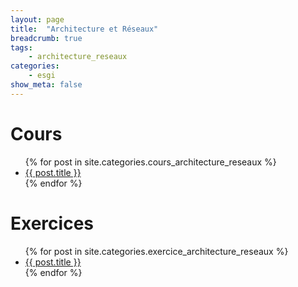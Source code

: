 ```yaml
---
layout: page
title:  "Architecture et Réseaux"
breadcrumb: true
tags:
    - architecture_reseaux
categories:
    - esgi
show_meta: false
---
```


# Cours
<ul>
    {% for post in site.categories.cours_architecture_reseaux %}
    <li><a href="{{ site.url }}{{ post.url }}">{{ post.title }}</a></li>
    {% endfor %}
</ul>

# Exercices
<ul>
    {% for post in site.categories.exercice_architecture_reseaux %}
    <li><a href="{{ site.url }}{{ post.url }}">{{ post.title }}</a></li>
    {% endfor %}
</ul>

